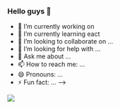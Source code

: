 ### Hello guys 👋

- 🔭 I’m currently working on 
- 🌱 I’m currently learning eact
- 👯 I’m looking to collaborate on ...
- 🤔 I’m looking for help with ...
- 💬 Ask me about ...
- 📫 How to reach me: ...
- 😄 Pronouns: ...
- ⚡ Fun fact: ...
-->
<a href="https://github.com/ghost1372">
<img align="center" src="https://github-readme-stats.vercel.app/api?username=ghost1372&show_icons=true&count_private=true&include_all_commits=true" /></a>
